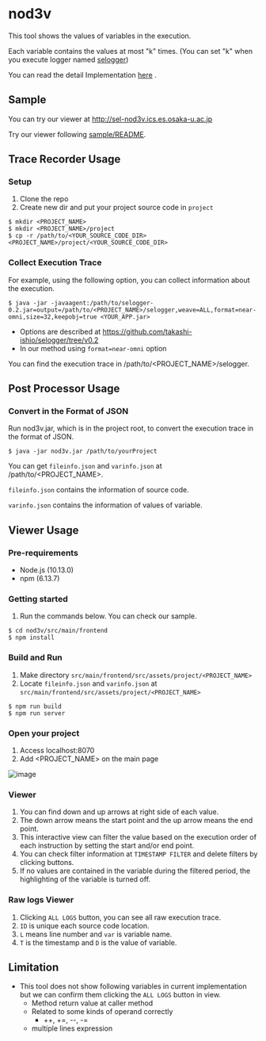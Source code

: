 # nod3v
This tool shows the values of variables in the execution.

Each variable contains the values at most "k" times. (You can set "k" when you execute logger named [selogger](https://github.com/takashi-ishio/selogger/tree/v0.1))

You can read the detail Implementation [here](http://sel.ist.osaka-u.ac.jp/lab-db/betuzuri/archive/1172/1172.pdf) .

## Sample
You can try our viewer at http://sel-nod3v.ics.es.osaka-u.ac.jp

Try our viewer following [sample/README](/sample/README.md).


## Trace Recorder Usage
### Setup 
1. Clone the repo
1. Create new dir and put your project source code in `project`
```
$ mkdir <PROJECT_NAME>
$ mkdir <PROJECT_NAME>/project
$ cp -r /path/to/<YOUR_SOURCE_CODE_DIR> <PROJECT_NAME>/project/<YOUR_SOURCE_CODE_DIR>
```
### Collect Execution Trace 

For example, using the following option, you can collect information about the execution.

```
$ java -jar -javaagent:/path/to/selogger-0.2.jar=output=/path/to/<PROJECT_NAME>/selogger,weave=ALL,format=near-omni,size=32,keepobj=true <YOUR_APP.jar>
```
 *  Options are described at https://github.com/takashi-ishio/selogger/tree/v0.2
 *  In our method using `format=near-omni` option

You can find the execution trace in /path/to/<PROJECT_NAME>/selogger.

## Post Processor Usage
### Convert in the Format of JSON
Run nod3v.jar, which is in the project root, to convert the execution trace in the format of JSON.

```
$ java -jar nod3v.jar /path/to/yourProject
```

You can get `fileinfo.json` and `varinfo.json` at /path/to/<PROJECT_NAME>.

`fileinfo.json` contains the information of source code.

`varinfo.json` contains the information of values of variable.

## Viewer Usage

### Pre-requirements

* Node.js (10.13.0)
* npm (6.13.7)

### Getting started

1. Run the commands below. You can check our sample.
```
$ cd nod3v/src/main/frontend
$ npm install
```

### Build and Run

1. Make directory `src/main/frontend/src/assets/project/<PROJECT_NAME>`
1. Locate `fileinfo.json` and `varinfo.json` at `src/main/frontend/src/assets/project/<PROJECT_NAME>`
```
$ npm run build
$ npm run server
```

### Open your project
1. Access localhost:8070
1. Add <PROJECT_NAME> on the main page

![image](https://user-images.githubusercontent.com/31942441/65929436-17973900-e3d0-11e9-99ad-14ac83bf491b.png)

### Viewer 
1. You can find down and up arrows at right side of each value.
1. The down arrow means the start point and the up arrow means the end point.
1. This interactive view can filter the value based on the execution order of each instruction by setting the start and/or end point.
1. You can check filter information at `TIMESTAMP FILTER` and delete filters by clicking buttons.
1. If no values are contained in the variable during the filtered period, the highlighting of the variable is turned off.

### Raw logs Viewer 
1. Clicking `ALL LOGS` button, you can see all raw execution trace.
1. `ID` is unique each source code location.
1. `L` means line number and `var` is variable name.
1. `T` is the timestamp and `D` is the value of variable.

## Limitation
  * This tool does not show following variables in current implementation but we can confirm them clicking the `ALL LOGS` button in view.
    * Method return value at caller method
    * Related to some kinds of operand correctly
      * ++, +=, --, -=
    * multiple lines expression 

